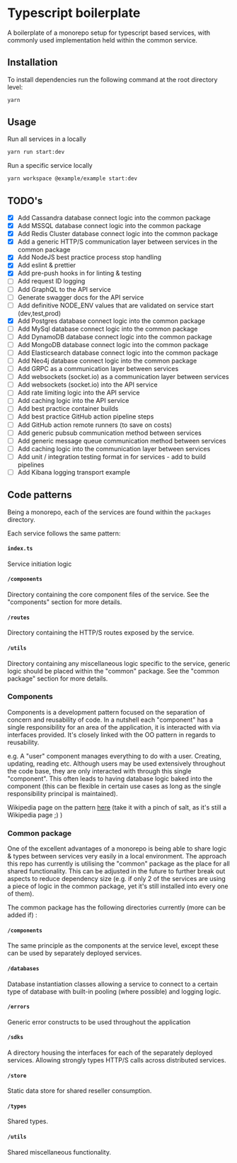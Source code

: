# Typescript boilerplate
A boilerplate of a monorepo setup for typescript based services, with commonly used implementation held within the common service.

## Installation
To install dependencies run the following command at the root directory level:
```bash
yarn
```

## Usage
Run all services in a locally
```bash
yarn run start:dev
```

Run a specific service locally
```bash
yarn workspace @example/example start:dev
```

## TODO's
- [x] Add Cassandra database connect logic into the common package
- [x] Add MSSQL database connect logic into the common package
- [x] Add Redis Cluster database connect logic into the common package
- [x] Add a generic HTTP/S communication layer between services in the common package
- [x] Add NodeJS best practice process stop handling
- [x] Add eslint & prettier
- [x] Add pre-push hooks in for linting & testing
- [ ] Add request ID logging
- [ ] Add GraphQL to the API service
- [ ] Generate swagger docs for the API service
- [ ] Add definitive NODE_ENV values that are validated on service start (dev,test,prod)
- [x] Add Postgres database connect logic into the common package
- [ ] Add MySql database connect logic into the common package
- [ ] Add DynamoDB database connect logic into the common package
- [ ] Add MongoDB database connect logic into the common package
- [ ] Add Elasticsearch database connect logic into the common package
- [ ] Add Neo4j database connect logic into the common package
- [ ] Add GRPC as a communication layer between services
- [ ] Add websockets (socket.io) as a communication layer between services
- [ ] Add websockets (socket.io) into the API service
- [ ] Add rate limiting logic into the API service
- [ ] Add caching logic into the API service
- [ ] Add best practice container builds
- [ ] Add best practice GitHub action pipeline steps
- [ ] Add GitHub action remote runners (to save on costs)
- [ ] Add generic pubsub communication method between services
- [ ] Add generic message queue communication method between services
- [ ] Add caching logic into the communication layer between services
- [ ] Add unit / integration testing format in for services - add to build pipelines
- [ ] Add Kibana logging transport example

## Code patterns
Being a monorepo, each of the services are found within the `packages` directory.

Each service follows the same pattern:

#### `index.ts`
Service initiation logic

#### `/components`
Directory containing the core component files of the service. See the "components" section for more details.

#### `/routes`
Directory containing the HTTP/S routes exposed by the service.

#### `/utils`
Directory containing any miscellaneous logic specific to the service, generic logic should be placed within the "common" package. See the "common package" section for more details.   

### Components
Components is a development pattern focused on the separation of concern and reusability of code. In a nutshell each "component" has a single responsibility for an area of the application, it is interacted with via interfaces provided. It's closely linked with the OO pattern in regards to reusability. 

e.g. A "user" component manages everything to do with a user. Creating, updating, reading etc. Although users may be used extensively throughout the code base, they are only interacted with through this single "component". This often leads to having database logic baked into the component (this can be flexible in certain use cases as long as the single responsibility principal is maintained).

Wikipedia page on the pattern [here](https://en.wikipedia.org/wiki/Component-based_software_engineering) (take it with a pinch of salt, as it's still a Wikipedia page ;) )

### Common package
One of the excellent advantages of a monorepo is being able to share logic & types between services very easily in a local environment. The approach this repo has currently is utilising the "common" package as the place for all shared functionality. This can be adjusted in the future to further break out aspects to reduce dependency size (e.g. if only 2 of the services are using a piece of logic in the common package, yet it's still installed into every one of them).

The common package has the following directories currently (more can be added if) :

#### `/components`
The same principle as the components at the service level, except these can be used by separately deployed services.

#### `/databases`
Database instantiation classes allowing a service to connect to a certain type of database with built-in pooling (where possible) and logging logic.

#### `/errors`
Generic error constructs to be used throughout the application

#### `/sdks`
A directory housing the interfaces for each of the separately deployed services. Allowing strongly types HTTP/S calls across distributed services.

#### `/store`
Static data store for shared reseller consumption.

#### `/types`
Shared types.

#### `/utils`
Shared miscellaneous functionality.
